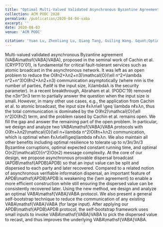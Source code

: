 ```yaml
---
title: "Optimal Multi-Valued Validated Asynchronous Byzantine Agreement Revisited"
collection: ACM PODC 2020
permalink: /publication/2020-04-04-vaba
excerpt: ''
date: 2020-08-03
venue: 'ACM PODC'

citation: 'Yuan Lu, Zhenliang Lu, Qiang Tang, Guiling Wang. &quot;Optimal Multi-Valued Validated Asynchronous Byzantine Agreement Revisited.&quot; <i>Proc. ACM PODC 2020</i>.'
---
```

Multi-valued validated asynchronous Byzantine agreement (VABA\mathsf{VABA}VABA), proposed in the seminal work of Cachin et al. (CRYPTO'01), is fundamental for critical fault-tolerant services such as atomic broadcast in the asynchronous network. It was left as an open problem to reduce the O(ℓn2+λn2+n3)\mathcal{O}(\ell n^2+\lambda n^2+n^3)O(ℓn2+λn2+n3) communication asymptotically (where nnn is the number of parties, ℓ\ellℓ is the input size, λ\lambdaλ is the security parameter). In a recent breakthrough, Abraham et al. (PODC'19) removed the n3n^3n3 term to partially answer the question when the input size is small. However, in many other use cases, e.g., the application from Cachin et al. to atomic broadcast, the input size ℓ≥λn\ell \geq \lambda nℓ≥λn, thus the total communication is dominated by the O(ℓn2)\mathcal{O}(\ell n^2)O(ℓn2) term, and the problem raised by Cachin et al. remains open. We fill the gap and answer the remaining part of the open problem. In particular, we design and analyze two VABA\mathsf{VABA}VABA protocols with O(ℓn+λn2)\mathcal{O}(\ell n+\lambda n^2)O(ℓn+λn2) communication, which is optimal when ℓ≥λn\ell\geq\lambda nℓ≥λn. We also maintain all other benefits including optimal resilience to tolerate up to n/3n/3n/3 Byzantine corruptions, optimal expected constant running time, and optimal O(n2)\mathcal{O}(n^2)O(n2) message complexity. At the core of our design, we propose asynchronous provable dispersal broadcast (APDB\mathsf{APDB}APDB) so that an input value can be split and dispersed to each party and later recovered. Compared to a related notion of asynchronous verifiable information dispersal, an important feature of APDB\mathsf{APDB}APDB is weakening the {\em agreement} to enable a more efficient construction while still ensuring the dispersed value can be consistently recovered later. Using the new method, we design and analyze an optimal VABA\mathsf{VABA}VABA protocol. We also present a general self-bootstrap technique to reduce the communication of any existing VABA\mathsf{VABA}VABA (for large input). After applying our APDB\mathsf{APDB}APDB protocol, the self-bootstrap framework uses small inputs to invoke VABA\mathsf{VABA}VABA to pick the dispersed value to recast, and thus improves the underlying VABA\mathsf{VABA}VABA.
